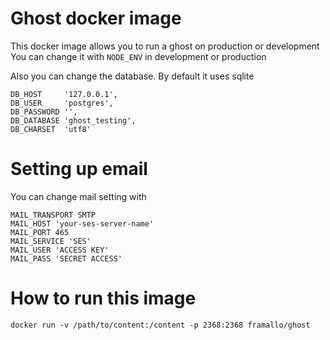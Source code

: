 # Ghost docker image

This docker image allows you to run a ghost on production or development
You can change it with `NODE_ENV` in development or production

Also you can change the database. By default it uses sqlite


```
DB_HOST     '127.0.0.1',
DB_USER     'postgres',
DB_PASSWORD '',
DB_DATABASE 'ghost_testing',
DB_CHARSET  'utf8'
```

# Setting up email

You can change mail setting with

```
MAIL_TRANSPORT SMTP
MAIL_HOST 'your-ses-server-name'
MAIL_PORT 465
MAIL_SERVICE 'SES'
MAIL_USER 'ACCESS KEY'
MAIL_PASS 'SECRET ACCESS'
```

# How to run this image

```
docker run -v /path/to/content:/content -p 2368:2368 framallo/ghost
```
